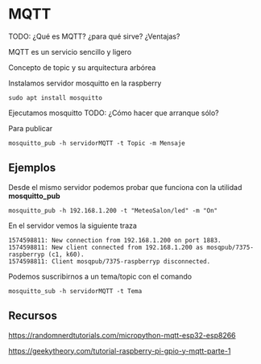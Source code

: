 # MQTT

TODO: ¿Qué es MQTT? ¿para qué sirve? ¿Ventajas?

MQTT es un servicio sencillo y ligero



Concepto de topic y su arquitectura arbórea

Instalamos servidor mosquitto en la raspberry

```
sudo apt install mosquitto
```

Ejecutamos mosquitto 
TODO: ¿Cómo hacer que arranque sólo?

Para publicar

```
mosquitto_pub -h servidorMQTT -t Topic -m Mensaje
```

## Ejemplos

Desde el mismo servidor podemos probar que funciona con la utilidad **mosquitto_pub**

```
mosquitto_pub -h 192.168.1.200 -t "MeteoSalon/led" -m "On"
```

En el servidor vemos la siguiente traza

```
1574598811: New connection from 192.168.1.200 on port 1883.
1574598811: New client connected from 192.168.1.200 as mosqpub/7375-raspberryp (c1, k60).
1574598811: Client mosqpub/7375-raspberryp disconnected.
```

Podemos suscribirnos a un tema/topic con el comando 

```
mosquitto_sub -h servidorMQTT -t Tema
``` 

## Recursos

https://randomnerdtutorials.com/micropython-mqtt-esp32-esp8266

https://geekytheory.com/tutorial-raspberry-pi-gpio-y-mqtt-parte-1
